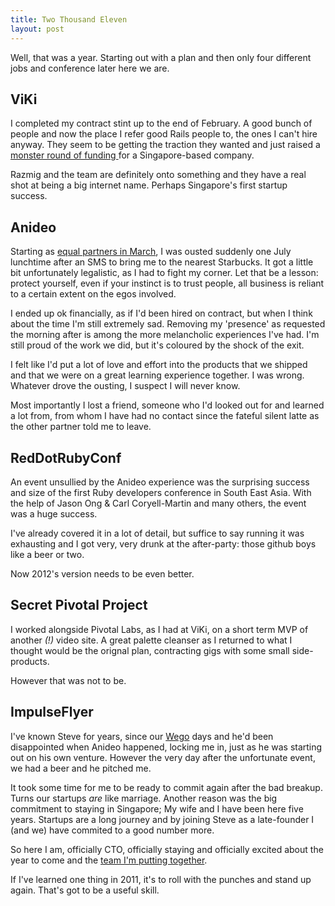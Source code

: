 ```yaml
---
title: Two Thousand Eleven
layout: post
---
```


Well, that was a year. Starting out with a plan and then only four different jobs and conference later here we are.

## ViKi

I completed my contract stint up to the end of February. A good bunch of people and now the place I refer good Rails people to, the ones I can't hire anyway. They seem to be getting the traction they wanted and just raised a [monster round of funding ](http://techcrunch.com/2011/10/20/andreessen-horowitz-bbc-greylock-put-20m-in-international-video-site-viki/) for a Singapore-based company.

Razmig and the team are definitely onto something and they have a real shot at being a big internet name. Perhaps Singapore's first startup success.

## Anideo

Starting as [equal partners in March](http://e27.sg/2011/02/16/eduardo-saverins-anideo-adds-new-partners/), I was ousted suddenly one July lunchtime after an SMS to bring me to the nearest Starbucks. It got a little bit unfortunately legalistic, as I had to fight my corner. Let that be a lesson: protect yourself, even if your instinct is to trust people, all business is reliant to a certain extent on the egos involved.

I ended up ok financially, as if I'd been hired on contract, but when I think about the time I'm still extremely sad. Removing my 'presence' as requested the morning after is among the more melancholic experiences I've had. I'm still proud of the work we did, but it's coloured by the shock of the exit.

I felt like I'd put a lot of love and effort into the products that we shipped and that we were on a great learning experience together. I was wrong. Whatever drove the ousting, I suspect I will never know.

Most importantly I lost a friend, someone who I'd looked out for and learned a lot from, from whom I have had no contact since the fateful silent latte as the other partner told me to leave.

## RedDotRubyConf

An event unsullied by the Anideo experience was the surprising success and size of the first Ruby developers conference in South East Asia. With the help of Jason Ong & Carl Coryell-Martin and many others, the event was a huge success.

I've already covered it in a lot of detail, but suffice to say running it was exhausting and I got very, very drunk at the after-party: those github boys like a beer or two.

Now 2012's version needs to be even better.

## Secret Pivotal Project

I worked alongside Pivotal Labs, as I had at ViKi, on a short term MVP of another _(!)_ video site. A great palette cleanser as I returned to what I thought would be the orignal plan, contracting gigs with some small side-products.

However that was not to be.

## ImpulseFlyer

I've known Steve for years, since our [Wego](http://wego.com) days and he'd been disappointed when Anideo happened, locking me in, just as he was starting out on his own venture. However the very day after the unfortunate event, we had a beer and he pitched me.

It took some time for me to be ready to commit again after the bad breakup. Turns our startups *are* like marriage. Another reason was the big commitment to staying in Singapore; My wife and I have been here five years. Startups are a long journey and by joining Steve as a late-founder I (and we) have commited to a good number more.

So here I am, officially CTO, officially staying and officially excited about the year to come and the [team I'm putting together](http://andycroll.com/2011/11/28/the-creative-team-a-manifesto/).

If I've learned one thing in 2011, it's to roll with the punches and stand up again. That's got to be a useful skill.